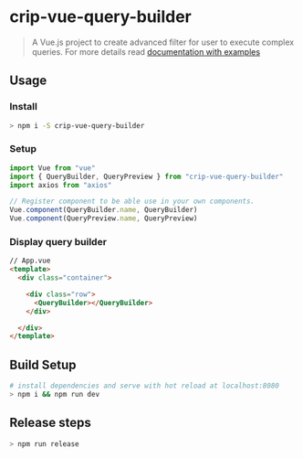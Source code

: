 # crip-vue-query-builder

> A Vue.js project to create advanced filter for user to execute complex queries.
For more details read [documentation with examples](http://rawgit.com/tahq69/vue-query-builder/master/index.html)

## Usage

### Install

```bash
> npm i -S crip-vue-query-builder
```

### Setup

```javascript
import Vue from "vue"
import { QueryBuilder, QueryPreview } from "crip-vue-query-builder"
import axios from "axios"

// Register component to be able use in your own components.
Vue.component(QueryBuilder.name, QueryBuilder)
Vue.component(QueryPreview.name, QueryPreview)
```

### Display query builder

```html
// App.vue
<template>
  <div class="container">

    <div class="row">
      <QueryBuilder></QueryBuilder>
    </div>

  </div>
</template>
```

## Build Setup

```bash
# install dependencies and serve with hot reload at localhost:8080
> npm i && npm run dev
```

## Release steps

```bash
> npm run release
```
